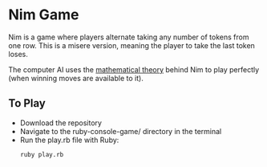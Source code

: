 # Nim Game #

Nim is a game where players alternate taking any number of tokens from one row.
This is a misere version, meaning the player to take the last token loses.

The computer AI uses the [mathematical theory](https://en.wikipedia.org/wiki/Nim#Mathematical_theory) behind Nim to
play perfectly (when winning moves are available to it).

## To Play ##

* Download the repository
* Navigate to the ruby-console-game/ directory in the terminal
* Run the play.rb file with Ruby:
  ```
  ruby play.rb
  ```
